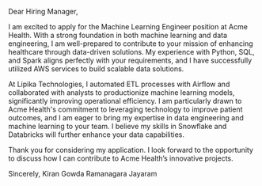 Dear Hiring Manager,

I am excited to apply for the Machine Learning Engineer position at Acme Health. With a strong foundation in both machine learning and data engineering, I am well-prepared to contribute to your mission of enhancing healthcare through data-driven solutions. My experience with Python, SQL, and Spark aligns perfectly with your requirements, and I have successfully utilized AWS services to build scalable data solutions.

At Lipika Technologies, I automated ETL processes with Airflow and collaborated with analysts to productionize machine learning models, significantly improving operational efficiency. I am particularly drawn to Acme Health's commitment to leveraging technology to improve patient outcomes, and I am eager to bring my expertise in data engineering and machine learning to your team. I believe my skills in Snowflake and Databricks will further enhance your data capabilities.

Thank you for considering my application. I look forward to the opportunity to discuss how I can contribute to Acme Health’s innovative projects.

Sincerely,
Kiran Gowda Ramanagara Jayaram